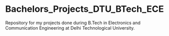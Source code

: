 # Bachelors_Projects_DTU_BTech_ECE
Repository for my projects done during B.Tech in Electronics and Communication Engineering at Delhi Technological University.
